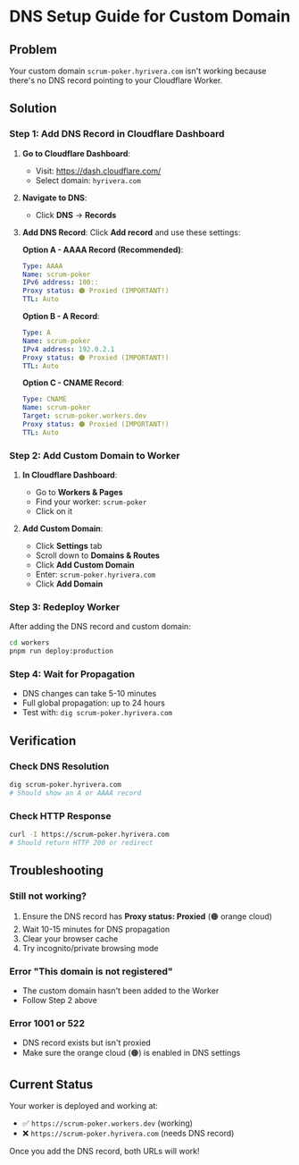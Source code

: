 # DNS Setup Guide for Custom Domain

## Problem

Your custom domain `scrum-poker.hyrivera.com` isn't working because there's no DNS record pointing to your Cloudflare Worker.

## Solution

### Step 1: Add DNS Record in Cloudflare Dashboard

1. **Go to Cloudflare Dashboard**:
   - Visit: <https://dash.cloudflare.com/>
   - Select domain: `hyrivera.com`

2. **Navigate to DNS**:
   - Click **DNS** → **Records**

3. **Add DNS Record**:
   Click **Add record** and use these settings:

   **Option A - AAAA Record (Recommended)**:

   ```yaml
   Type: AAAA
   Name: scrum-poker
   IPv6 address: 100::
   Proxy status: 🟠 Proxied (IMPORTANT!)
   TTL: Auto
   ```

   **Option B - A Record**:

   ```yaml
   Type: A
   Name: scrum-poker
   IPv4 address: 192.0.2.1
   Proxy status: 🟠 Proxied (IMPORTANT!)
   TTL: Auto
   ```

   **Option C - CNAME Record**:

   ```yaml
   Type: CNAME
   Name: scrum-poker
   Target: scrum-poker.workers.dev
   Proxy status: 🟠 Proxied (IMPORTANT!)
   TTL: Auto
   ```

### Step 2: Add Custom Domain to Worker

1. **In Cloudflare Dashboard**:
   - Go to **Workers & Pages**
   - Find your worker: `scrum-poker`
   - Click on it

2. **Add Custom Domain**:
   - Click **Settings** tab
   - Scroll down to **Domains & Routes**
   - Click **Add Custom Domain**
   - Enter: `scrum-poker.hyrivera.com`
   - Click **Add Domain**

### Step 3: Redeploy Worker

After adding the DNS record and custom domain:

```bash
cd workers
pnpm run deploy:production
```

### Step 4: Wait for Propagation

- DNS changes can take 5-10 minutes
- Full global propagation: up to 24 hours
- Test with: `dig scrum-poker.hyrivera.com`

## Verification

### Check DNS Resolution

```bash
dig scrum-poker.hyrivera.com
# Should show an A or AAAA record
```

### Check HTTP Response

```bash
curl -I https://scrum-poker.hyrivera.com
# Should return HTTP 200 or redirect
```

## Troubleshooting

### Still not working?

1. Ensure the DNS record has **Proxy status: Proxied** (🟠 orange cloud)
2. Wait 10-15 minutes for DNS propagation
3. Clear your browser cache
4. Try incognito/private browsing mode

### Error "This domain is not registered"

- The custom domain hasn't been added to the Worker
- Follow Step 2 above

### Error 1001 or 522

- DNS record exists but isn't proxied
- Make sure the orange cloud (🟠) is enabled in DNS settings

## Current Status

Your worker is deployed and working at:

- ✅ `https://scrum-poker.workers.dev` (working)
- ❌ `https://scrum-poker.hyrivera.com` (needs DNS record)

Once you add the DNS record, both URLs will work!
